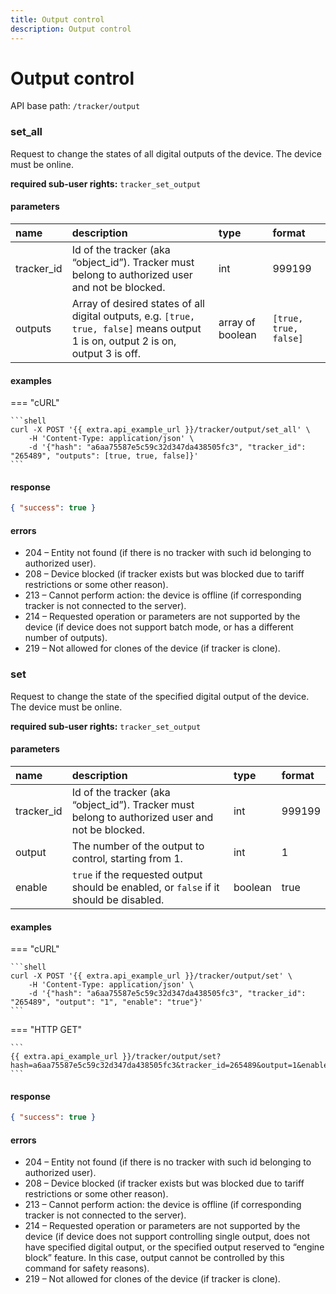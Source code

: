 ```yaml
---
title: Output control
description: Output control
---
```

# Output control

API base path: `/tracker/output`

### set_all

Request to change the states of all digital outputs of the device. The device must be online.

**required sub-user rights:** `tracker_set_output`

#### parameters

| name | description | type | format |
| :------ | :------ | :----- | :----- |
| tracker_id | Id of the tracker (aka “object_id”). Tracker must belong to authorized user and not be blocked. | int | 999199 |
| outputs | Array of desired states of all digital outputs, e.g. `[true, true, false]` means output 1 is on, output 2 is on, output 3 is off. | array of boolean | `[true, true, false]` |

#### examples

=== "cURL"

    ```shell
    curl -X POST '{{ extra.api_example_url }}/tracker/output/set_all' \
        -H 'Content-Type: application/json' \
        -d '{"hash": "a6aa75587e5c59c32d347da438505fc3", "tracker_id": "265489", "outputs": [true, true, false]}'
    ```

#### response
```json
{ "success": true }
```

#### errors

* 204 – Entity not found (if there is no tracker with such id belonging to authorized user).
* 208 – Device blocked (if tracker exists but was blocked due to tariff restrictions or some other reason).
* 213 – Cannot perform action: the device is offline (if corresponding tracker is not connected to the server).
* 214 – Requested operation or parameters are not supported by the device (if device does not support batch mode, or has
 a different number of outputs).
* 219 – Not allowed for clones of the device (if tracker is clone).

### set

Request to change the state of the specified digital output of the device. The device must be online.

**required sub-user rights:** `tracker_set_output`

#### parameters

| name | description | type | format |
| :------ | :------ | :----- | :----- |
| tracker_id | Id of the tracker (aka “object_id”). Tracker must belong to authorized user and not be blocked. | int | 999199 |
| output | The number of the output to control, starting from 1. | int | 1 |
| enable | `true` if the requested output should be enabled, or `false` if it should be disabled. | boolean | true |

#### examples

=== "cURL"

    ```shell
    curl -X POST '{{ extra.api_example_url }}/tracker/output/set' \
        -H 'Content-Type: application/json' \
        -d '{"hash": "a6aa75587e5c59c32d347da438505fc3", "tracker_id": "265489", "output": "1", "enable": "true"}'
    ```

=== "HTTP GET"

    ```
    {{ extra.api_example_url }}/tracker/output/set?hash=a6aa75587e5c59c32d347da438505fc3&tracker_id=265489&output=1&enable=true
    ```

#### response

```json
{ "success": true }
```

#### errors

* 204 – Entity not found (if there is no tracker with such id belonging to authorized user).
* 208 – Device blocked (if tracker exists but was blocked due to tariff restrictions or some other reason).
* 213 – Cannot perform action: the device is offline (if corresponding tracker is not connected to the server).
* 214 – Requested operation or parameters are not supported by the device (if device does not support controlling single
 output, does not have specified digital output, or the specified output reserved to “engine block” feature. In this 
 case, output cannot be controlled by this command for safety reasons).
* 219 – Not allowed for clones of the device (if tracker is clone).

